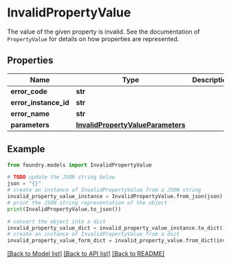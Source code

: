 # InvalidPropertyValue

The value of the given property is invalid. See the documentation of `PropertyValue` for details on how properties are represented.

## Properties

Name | Type | Description | Notes
------------ | ------------- | ------------- | -------------
**error_code** | **str** |  |
**error_instance_id** | **str** |  | \[optional\]
**error_name** | **str** |  |
**parameters** | [**InvalidPropertyValueParameters**](InvalidPropertyValueParameters.md) |  |

## Example

```python
from foundry.models import InvalidPropertyValue

# TODO update the JSON string below
json = "{}"
# create an instance of InvalidPropertyValue from a JSON string
invalid_property_value_instance = InvalidPropertyValue.from_json(json)
# print the JSON string representation of the object
print(InvalidPropertyValue.to_json())

# convert the object into a dict
invalid_property_value_dict = invalid_property_value_instance.to_dict()
# create an instance of InvalidPropertyValue from a dict
invalid_property_value_form_dict = invalid_property_value.from_dict(invalid_property_value_dict)
```

[\[Back to Model list\]](../README.md#documentation-for-models) [\[Back to API list\]](../README.md#documentation-for-api-endpoints) [\[Back to README\]](../README.md)
